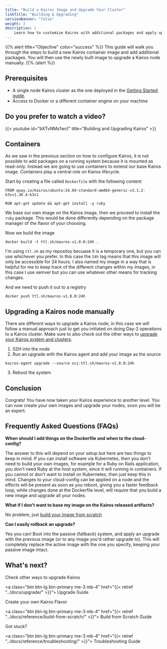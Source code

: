 ```yaml
---
title: "Build a Kairos Image and Upgrade Your Cluster"
linkTitle: "Building & Upgrading"
versionBanner: "false"
weight: 3
description: |
    Learn how to customize Kairos with additional packages and apply upgrades using container-based image workflows.
---
```


{{% alert title="Objective" color="success" %}}
This guide will walk you through the steps to build a new Kairos container image and add additional packages. You will then use the newly built image to upgrade a Kairos node manually.
{{% /alert %}}

## Prerequisites

- A single node Kairos cluster as the one deployed in the [Getting Started guide](/docs/getting-started).
- Access to Docker or a different container engine on your machine

## Do you prefer to watch a video?

{{< youtube id="bXTvNMs1wcI" title="Building and Upgrading Kairos" >}}

## Containers

As we saw in the previous section on how to configure Kairos, it is not possible to add packages on a running system because it is mounted as read-only. Instead we are going to use containers to extend our base Kairos image. Containers play a central role on Kairos lifecycle.

Start by creating a file called `Dockerfile` with the following content

```
FROM quay.io/kairos/ubuntu:24.04-standard-amd64-generic-v3.1.2-k3sv1.30.4-k3s1 

RUN apt-get update && apt-get install -y ruby
```

We base our own image on the Kairos image, then we proceed to install the `ruby` package. This would be done differently depending on the package manager of the flavor of your choosing.

Now we build the image

```
docker build -t ttl.sh/mauros-v1.0.0:24h .
```

I'm using `ttl.sh` as my repositoy becuase it is a temporary one, but you can use whichever you prefer. In this case the `24h` tag means that this image will only be accessible for 24 hours. I also named my image in a way that is helpful for me to keep track of the different changes within my images, in this case I use semver but you can use whatever other means for tracking changes.

And we need to push it out to a registry

```
docker push ttl.sh/mauros-v1.0.0:24h
```

## Upgrading a Kairos node manually

There are different ways to upgrade a Kairos node, in this case we will follow a manual approach just to get you initiated on doing Day-2 operations to a Kairos cluster. Make sure to also check out the other ways to [upgrade your Kairos system and clusters](/docs/upgrade/).

1. SSH into the node
2. Run an upgrade with the Kairos agent and add your image as the source

```
kairos-agent upgrade --source oci:ttl.sh/mauros-v1.0.0:24h
```

3. Reboot the system

## Conclusion

Congrats! You have now taken your Kairos experience to another level. You can now create your own images and upgrade your nodes, soon you will be an expert.

## Frequently Asked Questions (FAQs)

**When should I add things on the Dockerfile and when to the cloud-config?**

The answer to this will depend on your setup but here are two things to keep in mind. If you can install software via Kubernetes, then you don't need to build your own images, for example for a Ruby on Rails application, you don't need Ruby at the host system, since it will running in containers. If you cannot or don't want to install on Kubernetes, then just keep this in mind. Changes to your cloud-config can be applied on a node and the effects will be present as soon as you reboot, giving you a faster feedback loop, while changes done at the Dockerfile level, will require that you build a new image and upgrade all your nodes.

**What if I don't want to base my image on the Kairos released artifacts?**

No problem, just [build your image from scratch](/reference/build-from-scratch/)

**Can I easily rollback an upgrade?**

Yes you can! Boot into the passive (fallback) system, and apply an upgrade with the previous image (or to any image you'd rather upgrade to). This will completely replace the active image with the one you specify, keeping your passive image intact.

<script type="application/ld+json">
{
  "@context": "https://schema.org",
  "@type": "FAQPage",
  "mainEntity": [
    {
      "@type": "Question",
      "name": "When should I add things on the Dockerfile and when to the cloud-config?",
      "acceptedAnswer": {
        "@type": "Answer",
        "text": "The answer to this will depend on your setup but here are two things to keep in mind. If you can install software via Kubernetes, then you don't need to build your own images, for example for a Ruby on Rails application, you don't need Ruby at the host system, since it will running in containers. If you cannot or don't want to install on Kubernetes, then just keep this in mind. Changes to your cloud-config can be applied on a node and the effects will be present as soon as you reboot, giving you a faster feedback loop, while changes done at the Dockerfile level, will require that you build a new image and upgrade all your nodes."
      }
    },
    {
      "@type": "Question",
      "name": "What if I don't want to base my image on the Kairos released artifacts?",
      "acceptedAnswer": {
        "@type": "Answer",
        "text": "No problem, just [build your image from scratch](/reference/build-from-scratch/)"
      }
    },
    {
      "@type": "Question",
      "name": "Can I easily rollback an upgrade?",
      "acceptedAnswer": {
        "@type": "Answer",
        "text": "Yes you can! Boot into the passive (fallback) system, and apply an upgrade with the previous image (or to any image you'd rather upgrade to). This will completely replace the active image with the one you specify, keeping your passive image intact."
      }
    },
  ]
}
</script>

## What's next?

Check other ways to upgrade Kairos

<a class="btn btn-lg btn-primary me-3 mb-4" href="{{< relref "../docs/upgrade/" >}}">
    Upgrade Guide
</a>

Create your own Kairos Flavor

<a class="btn btn-lg btn-primary me-3 mb-4" href="{{< relref "../docs/reference/build-from-scratch/" >}}">
    Build from Scratch Guide
</a>

Got stuck?

<a class="btn btn-lg btn-primary me-3 mb-4" href="{{< relref "../docs/reference/troubleshooting/" >}}">
    Troubleshooting Guide
</a>
